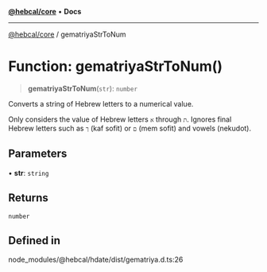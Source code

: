 [**@hebcal/core**](../README.md) • **Docs**

***

[@hebcal/core](../globals.md) / gematriyaStrToNum

# Function: gematriyaStrToNum()

> **gematriyaStrToNum**(`str`): `number`

Converts a string of Hebrew letters to a numerical value.

Only considers the value of Hebrew letters `א` through `ת`.
Ignores final Hebrew letters such as `ך` (kaf sofit) or `ם` (mem sofit)
and vowels (nekudot).

## Parameters

• **str**: `string`

## Returns

`number`

## Defined in

node\_modules/@hebcal/hdate/dist/gematriya.d.ts:26
